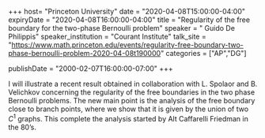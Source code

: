 +++
  host= "Princeton University"
  date = "2020-04-08T15:00:00-04:00"
  expiryDate = "2020-04-08T16:00:00-04:00"
  title = "Regularity of the free boundary for the two-phase Bernoulli problem"
  speaker = " Guido De Philippis"
  speaker_institution = "Courant Institute"
  talk_site = "https://www.math.princeton.edu/events/regularity-free-boundary-two-phase-bernoulli-problem-2020-04-08t190000"
  categories = ["AP","DG"]

  publishDate = "2000-02-07T16:00:00-07:00"
+++

I will illustrate  a recent result obtained in collaboration with  L. Spolaor and B. Velichkov  concerning the regularity of the free boundaries in the two phase Bernoulli problems. The new main point is the analysis of the free boundary close to branch points, where we show that it is given by the union of two $C ^ 1$ graphs. This complete the analysis started by Alt Caffarelli Friedman in the 80’s.